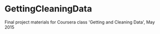 # GettingCleaningData
Final project materials for Coursera class 'Getting and Cleaning Data', May 2015

